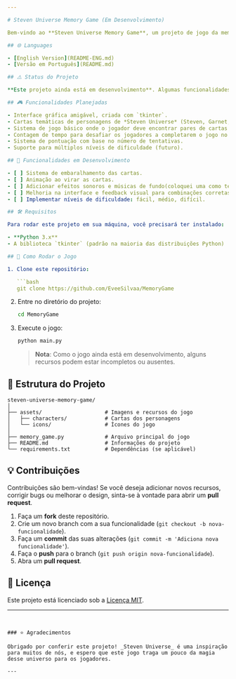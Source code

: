 ```yaml
---

# Steven Universe Memory Game (Em Desenvolvimento)

Bem-vindo ao **Steven Universe Memory Game**, um projeto de jogo da memória inspirado no universo de *Steven Universe*. Este jogo está sendo desenvolvido em Python, utilizando a biblioteca `tkinter` para a interface gráfica. O objetivo é criar um jogo divertido, onde os jogadores podem testar suas habilidades de memória, combinando personagens icônicos do desenho animado!

## 🌐 Languages

- [English Version](README-ENG.md)
- [Versão em Português](README.md)

## ⚠️ Status do Projeto

**Este projeto ainda está em desenvolvimento**. Algumas funcionalidades principais ainda não foram implementadas, e novas features estão sendo adicionadas gradualmente. Fique à vontade para explorar o código e contribuir!

## 🎮 Funcionalidades Planejadas

- Interface gráfica amigável, criada com `tkinter`.
- Cartas temáticas de personagens de *Steven Universe* (Steven, Garnet, Peridot, entre outros).
- Sistema de jogo básico onde o jogador deve encontrar pares de cartas idênticas.
- Contagem de tempo para desafiar os jogadores a completarem o jogo no menor tempo possível.
- Sistema de pontuação com base no número de tentativas.
- Suporte para múltiplos níveis de dificuldade (futuro).

## 🚧 Funcionalidades em Desenvolvimento

- [ ] Sistema de embaralhamento das cartas.
- [ ] Animação ao virar as cartas.
- [ ] Adicionar efeitos sonoros e músicas de fundo(coloquei uma como teste! (*^_^*).
- [ ] Melhoria na interface e feedback visual para combinações corretas/erradas.
- [ ] Implementar níveis de dificuldade: fácil, médio, difícil.

## 🛠️ Requisitos

Para rodar este projeto em sua máquina, você precisará ter instalado:

- **Python 3.x**
- A biblioteca `tkinter` (padrão na maioria das distribuições Python)

## 🚀 Como Rodar o Jogo

1. Clone este repositório:

   ```bash
   git clone https://github.com/EveeSilvaa/MemoryGame
   ```

2. Entre no diretório do projeto:

   ```bash
   cd MemoryGame
   ```

3. Execute o jogo:

   ```bash
   python main.py
   ```

   > **Nota**: Como o jogo ainda está em desenvolvimento, alguns recursos podem estar incompletos ou ausentes.

## 📂 Estrutura do Projeto

```
steven-universe-memory-game/
│
├── assets/                    # Imagens e recursos do jogo
│   ├── characters/            # Cartas dos personagens
│   └── icons/                 # Ícones do jogo
│
├── memory_game.py             # Arquivo principal do jogo
├── README.md                  # Informações do projeto
└── requirements.txt           # Dependências (se aplicável)
```

## 💡 Contribuições

Contribuições são bem-vindas! Se você deseja adicionar novos recursos, corrigir bugs ou melhorar o design, sinta-se à vontade para abrir um **pull request**. 

1. Faça um **fork** deste repositório.
2. Crie um novo branch com a sua funcionalidade (`git checkout -b nova-funcionalidade`).
3. Faça um **commit** das suas alterações (`git commit -m 'Adiciona nova funcionalidade'`).
4. Faça o **push** para o branch (`git push origin nova-funcionalidade`).
5. Abra um **pull request**.

## 📝 Licença

Este projeto está licenciado sob a [Licença MIT](LICENSE).

---
```


### ⭐ Agradecimentos

Obrigado por conferir este projeto! _Steven Universe_ é uma inspiração para muitos de nós, e espero que este jogo traga um pouco da magia desse universo para os jogadores.

---
